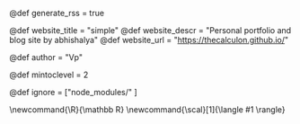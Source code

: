<!--
Add here global page variables to use throughout your
website.
The website_* must be defined for the RSS to work
-->
<!--
Add here global page variables to use throughout your website.
-->
@def generate_rss = true

@def website_title = "simple"
@def website_descr = "Personal portfolio and blog site by abhishalya"
@def website_url   = "https://thecalculon.github.io/"

@def author = "Vp"


@def mintoclevel = 2

<!--
Add here files or directories that should be ignored by Franklin, otherwise
these files might be copied and, if markdown, processed by Franklin which
you might not want. Indicate directories by ending the name with a `/`.
-->

@def ignore = ["node_modules/" ]

<!--
Add here global latex commands to use throughout your pages.
-->
\newcommand{\R}{\mathbb R}
\newcommand{\scal}[1]{\langle #1 \rangle}

